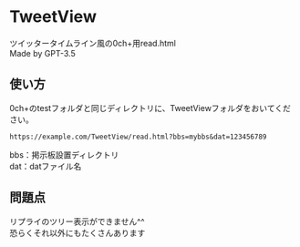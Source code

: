 # TweetView
ツイッタータイムライン風の0ch+用read.html  
Made by GPT-3.5
## 使い方  
0ch+のtestフォルダと同じディレクトリに、TweetViewフォルダをおいてください。  
```
https://example.com/TweetView/read.html?bbs=mybbs&dat=123456789
```
bbs：掲示板設置ディレクトリ  
dat：datファイル名
## 問題点  
リプライのツリー表示ができません^^  
恐らくそれ以外にもたくさんあります
